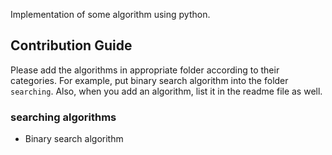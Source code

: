 Implementation of some algorithm using python.

## Contribution Guide
Please add the algorithms in appropriate folder according to their categories. For example, put binary search algorithm into the folder `searching`. Also, when you add an algorithm, list it in the readme file as well.

### searching algorithms
- Binary search algorithm